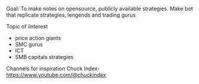 

Goal:
To make notes on opensource, publicly available strategies. Make bot that replicate strategies, lengends and trading gurus

Topic of iinterest
- price action giants
- SMC gurus
- ICT
- SMB capitals strategies



Channels for inspiration
Chuck Index- https://www.youtube.com/@chuckindex